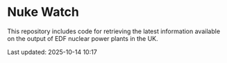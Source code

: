 # Nuke Watch

This repository includes code for retrieving the latest information available on the output of EDF nuclear power plants in the UK.

Last updated: 2025-10-14 10:17